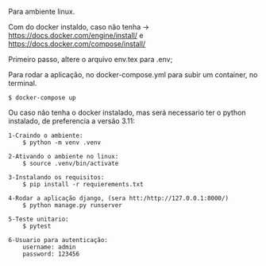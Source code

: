 Para ambiente linux.

Com do docker instaldo, caso não tenha -> https://docs.docker.com/engine/install/ e https://docs.docker.com/compose/install/

Primeiro passo, altere o arquivo env.tex para .env;


Para rodar a aplicação, no docker-compose.yml para subir um container, no terminal.

    $ docker-compose up



Ou caso não tenha o docker instalado, mas será necessario ter o python instalado, de preferencia a versão 3.11:
    
    1-Craindo o ambiente:
        $ python -m venv .venv

    2-Ativando o ambiente no linux:
        $ source .venv/bin/activate

    3-Instalando os requisitos:
        $ pip install -r requierements.txt

    4-Rodar a aplicação django, (sera htt:/http://127.0.0.1:8000/)
        $ python manage.py runserver

    5-Teste unitario:
        $ pytest
    
    6-Usuario para autenticação:
        username: admin
        password: 123456
